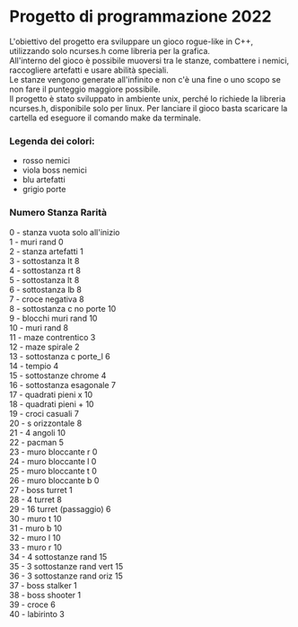 # Progetto di programmazione 2022

L'obiettivo del progetto era sviluppare un gioco rogue-like in C++, utilizzando solo ncurses.h come libreria per la grafica.    
All'interno del gioco è possibile muoversi tra le stanze, combattere i nemici, raccogliere artefatti e usare abilità speciali.   
Le stanze vengono generate all'infinito e non c'è una fine o uno scopo se non fare il punteggio maggiore possibile.   
Il progetto è stato sviluppato in ambiente unix, perché lo richiede la libreria ncurses.h, disponibile solo per linux.
Per lanciare il gioco basta scaricare la cartella ed eseguore il comando make da terminale.  



    
  
   
  
### Legenda dei colori:  
- rosso nemici
- viola boss nemici
- blu artefatti  
- grigio porte  

### Numero  Stanza              Rarità        
0   - stanza vuota      solo all'inizio        
1   - muri rand               0        
2   - stanza artefatti        1        
3   - sottostanza lt          8        
4   - sottostanza rt          8        
5   - sottostanza lt          8        
6   - sottostanza lb          8        
7   - croce negativa          8        
8   - sottostanza c no porte  10        
9   - blocchi muri rand       10        
10  - muri rand               8        
11  - maze contrentico        3                  
12  - maze spirale            2        
13  - sottostanza c porte_l   6        
14  - tempio                  4        
15  - sottostanze chrome      4        
16  - sottostanza esagonale   7        
17  - quadrati pieni  x       10        
18  - quadrati pieni  +       10        
19  - croci casuali           7        
20  - s orizzontale           8        
21  - 4 angoli                10        
22  - pacman                  5        
23  - muro bloccante r        0        
24  - muro bloccante l        0        
25  - muro bloccante t        0        
26  - muro bloccante b        0        
27  - boss turret             1        
28  - 4 turret                8        
29  - 16 turret (passaggio)   6        
30  - muro t                  10        
31  - muro b                  10        
32  - muro l                  10        
33  - muro r                  10        
34  - 4 sottostanze rand      15        
35  - 3 sottostanze rand vert 15        
36  - 3 sottostanze rand oriz 15        
37  - boss stalker            1        
38  - boss shooter            1        
39  - croce                   6        
40  - labirinto               3          
